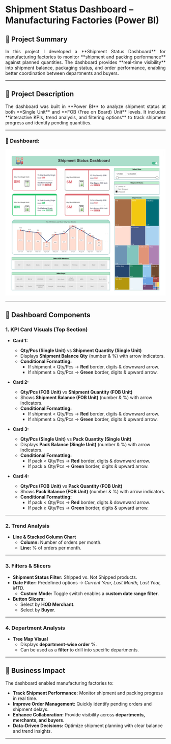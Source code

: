 # Shipment Status Dashboard – Manufacturing Factories (Power BI)

## 📌 Project Summary
<p align="justify">
In this project I developed a **Shipment Status Dashboard** for manufacturing factories to monitor **shipment and packing performance** against planned quantities.  
The dashboard provides **real-time visibility** into shipment balance, packaging status, and order performance, enabling better coordination between departments and buyers.
</p>

---

## 📖 Project Description

<p align="justify">The dashboard was built in **Power BI** to analyze shipment status at both **Single Unit** and **FOB (Free on Board) Unit** levels.  
It includes **interactive KPIs, trend analysis, and filtering options** to track shipment progress and identify pending quantities.</p>

---
### 🔹 Dashboard:

**![Project Image](images/1.jpg)**

---

## 🔹 Dashboard Components

### 1. KPI Card Visuals (Top Section)

- **Card 1:**  
  - **Qty/Pcs (Single Unit)** vs **Shipment Quantity (Single Unit)**  
  - Displays **Shipment Balance Qty** (number & %) with arrow indicators.  
  - **Conditional Formatting:**  
    - If shipment < Qty/Pcs → **Red** border, digits & downward arrow.  
    - If shipment ≥ Qty/Pcs → **Green** border, digits & upward arrow.  

- **Card 2:**  
  - **Qty/Pcs (FOB Unit)** vs **Shipment Quantity (FOB Unit)**  
  - Shows **Shipment Balance (FOB Unit)** (number & %) with arrow indicators.  
  - **Conditional Formatting:**  
    - If shipment < Qty/Pcs → **Red** border, digits & downward arrow.  
    - If shipment ≥ Qty/Pcs → **Green** border, digits & upward arrow.  

- **Card 3:**  
  - **Qty/Pcs (Single Unit)** vs **Pack Quantity (Single Unit)**  
  - Displays **Pack Balance (Single Unit)** (number & %) with arrow indicators.  
  - **Conditional Formatting:**  
    - If pack < Qty/Pcs → **Red** border, digits & downward arrow.  
    - If pack ≥ Qty/Pcs → **Green** border, digits & upward arrow.  

- **Card 4:**  
  - **Qty/Pcs (FOB Unit)** vs **Pack Quantity (FOB Unit)**  
  - Shows **Pack Balance (FOB Unit)** (number & %) with arrow indicators.  
  - **Conditional Formatting:**  
    - If pack < Qty/Pcs → **Red** border, digits & downward arrow.  
    - If pack ≥ Qty/Pcs → **Green** border, digits & upward arrow.  

---

### 2. Trend Analysis
- **Line & Stacked Column Chart**  
  - **Column:** Number of orders per month.  
  - **Line:** % of orders per month.  

---

### 3. Filters & Slicers
- **Shipment Status Filter:** Shipped vs. Not Shipped products.  
- **Date Filter:** Predefined options → *Current Year, Last Month, Last Year, MTD*.  
  - **Custom Mode:** Toggle switch enables a **custom date range filter**.  
- **Button Slicers:**  
  - Select by **HOD Merchant**.  
  - Select by **Buyer**.  

---

### 4. Department Analysis
- **Tree Map Visual**  
  - Displays **department-wise order %**.  
  - Can be used as a **filter** to drill into specific departments.  

---

## 🔹 Business Impact
The dashboard enabled manufacturing factories to:
- **Track Shipment Performance:** Monitor shipment and packing progress in real time.  
- **Improve Order Management:** Quickly identify pending orders and shipment delays.  
- **Enhance Collaboration:** Provide visibility across **departments, merchants, and buyers**.  
- **Data-Driven Decisions:** Optimize shipment planning with clear balance and trend insights.  

---

